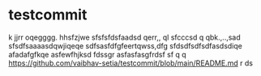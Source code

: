 # testcommit
k
jjrr
oqegggg.
hhsfzjwe
sfsfsfdsfaadsd  qerr,,  ql
sfcccsd q qbk.,..,sad
sfsdfsaaaasdqwjiqeqe
sdfsasfdfgfeertqwss,dfg
sfdsdfsdfsdfasdsdiqe
afadafgfkqe
asfewfhjksd
fdssgr
asfasfasgfrdsf
sf
  q q
https://github.com/vaibhav-setia/testcommit/blob/main/README.md
r
ds
